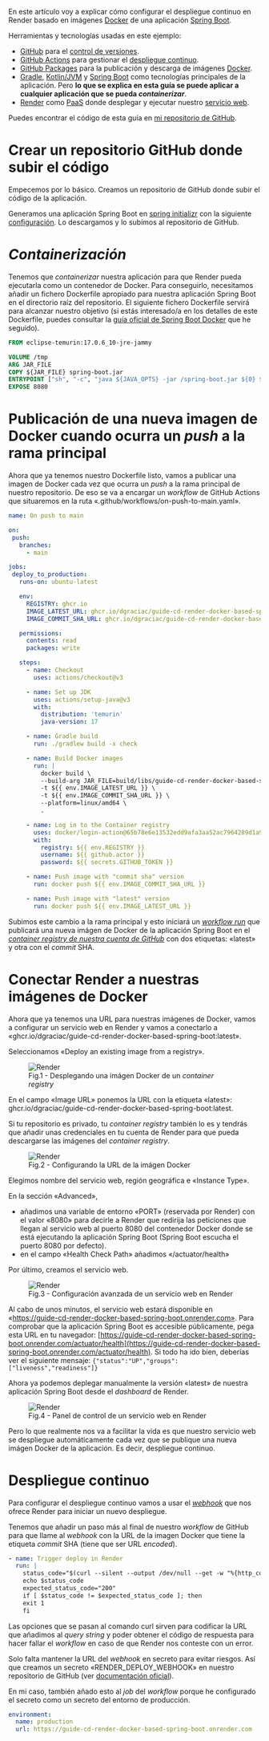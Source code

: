 En este artículo voy a explicar cómo configurar el despliegue continuo en Render basado en imágenes [Docker](https://www.docker.com/ "Docker") de una aplicación [Spring Boot](https://spring.io/projects/spring-boot).

Herramientas y tecnologías usadas en este ejemplo:
- [GitHub](https://github.com/) para el [control de versiones](https://en.wikipedia.org/wiki/Version_control). 
- [GitHub Actions](https://docs.github.com/en/actions) para gestionar el [despliegue continuo](https://en.wikipedia.org/wiki/Continuous_deployment).
- [GitHub Packages](https://github.com/features/packages) para la publicación y descarga de imágenes [Docker](https://www.docker.com/).
- [Gradle](https://gradle.org/), [Kotlin/JVM](https://kotlinlang.org/docs/jvm-get-started.html) y [Spring Boot](https://spring.io/projects/spring-boot) como tecnologías principales de la aplicación. Pero **lo que se explica en esta guía se puede aplicar a cualquier aplicación que se pueda _containerizar_**. 
- [Render](https://render.com/) como [PaaS](https://en.wikipedia.org/wiki/Platform_as_a_service) donde desplegar y ejecutar nuestro [servicio web](https://en.wikipedia.org/wiki/Web_service).

Puedes encontrar el código de esta guía en [mi repositorio de GitHub](https://github.com/dgraciac/guide-cd-render-docker-based-spring-boot).

# Crear un repositorio GitHub donde subir el código

Empecemos por lo básico. Creamos un repositorio de GitHub donde subir el código de la aplicación.

Generamos una aplicación Spring Boot en [spring initializr](https://start.spring.io/) con la siguiente [configuración](https://start.spring.io/#!type=gradle-project-kotlin&language=kotlin&platformVersion=3.1.3&packaging=jar&jvmVersion=17&groupId=dgraciac.guides&artifactId=guide-cd-render-docker-based-spring-boot&name=guide-cd-render-docker-based-spring-boot&description=guide-cd-render-docker-based-spring-boot&packageName=dgraciac.guides.guidecdrenderdockerbasedspringboot&dependencies=web,actuator). Lo descargamos y lo subimos al repositorio de GitHub.

# _Containerización_

Tenemos que _containerizar_ nuestra aplicación para que Render pueda ejecutarla como un contenedor de Docker. Para conseguirlo, necesitamos añadir un fichero Dockerfile apropiado para nuestra aplicación Spring Boot en el directorio raíz del repositorio. El siguiente fichero  Dockerfile servirá para alcanzar nuestro objetivo (si estás interesado/a en los detalles de este Dockerfile, puedes consultar la [guía oficial de Spring Boot Docker](https://spring.io/guides/topicals/spring-boot-docker/) que he seguido).

```dockerfile
FROM eclipse-temurin:17.0.6_10-jre-jammy

VOLUME /tmp
ARG JAR_FILE
COPY ${JAR_FILE} spring-boot.jar
ENTRYPOINT ["sh", "-c", "java ${JAVA_OPTS} -jar /spring-boot.jar ${0} ${@}"]
EXPOSE 8080
```

# Publicación de una nueva imagen de Docker cuando ocurra un _push_ a la rama principal

Ahora que ya tenemos nuestro Dockerfile listo, vamos a publicar una imagen de Docker cada vez que ocurra un _push_ a la rama principal de nuestro repositorio. De eso se va a encargar un _workflow_ de GitHub Actions que situaremos en la ruta «.github/workflows/on-push-to-main.yaml».

````yaml
name: On push to main

on:
 push:
   branches:
     - main

jobs:
 deploy_to_production:
   runs-on: ubuntu-latest

   env:
     REGISTRY: ghcr.io
     IMAGE_LATEST_URL: ghcr.io/dgraciac/guide-cd-render-docker-based-spring-boot:latest
     IMAGE_COMMIT_SHA_URL: ghcr.io/dgraciac/guide-cd-render-docker-based-spring-boot:${{ github.sha }}

   permissions:
     contents: read
     packages: write

   steps:
     - name: Checkout
       uses: actions/checkout@v3

     - name: Set up JDK
       uses: actions/setup-java@v3
       with:
         distribution: 'temurin'
         java-version: 17

     - name: Gradle build
       run: ./gradlew build -x check

     - name: Build Docker images
       run: |
         docker build \
         --build-arg JAR_FILE=build/libs/guide-cd-render-docker-based-spring-boot-0.0.1-SNAPSHOT.jar \
         -t ${{ env.IMAGE_LATEST_URL }} \
         -t ${{ env.IMAGE_COMMIT_SHA_URL }} \
         --platform=linux/amd64 \
         .

     - name: Log in to the Container registry
       uses: docker/login-action@65b78e6e13532edd9afa3aa52ac7964289d1a9c1
       with:
         registry: ${{ env.REGISTRY }}
         username: ${{ github.actor }}
         password: ${{ secrets.GITHUB_TOKEN }}

     - name: Push image with "commit sha" version
       run: docker push ${{ env.IMAGE_COMMIT_SHA_URL }}

     - name: Push image with "latest" version
       run: docker push ${{ env.IMAGE_LATEST_URL }}
````

Subimos este cambio a la rama principal y esto iniciará un [_workflow run_](https://github.com/dgraciac/guide-cd-render-docker-based-spring-boot/actions) que publicará una nueva imágen de Docker de la aplicación Spring Boot en el [_container registry de nuestra cuenta de GitHub_](https://github.com/dgraciac?tab=packages) con dos etiquetas: «latest» y otra con el _commit_ SHA.

# Conectar Render a nuestras imágenes de Docker

Ahora que ya tenemos una URL para nuestras imágenes de Docker, vamos a configurar un servicio web en Render y vamos  a conectarlo a «ghcr.io/dgraciac/guide-cd-render-docker-based-spring-boot:latest».

Seleccionamos «Deploy an existing image from a registry».

<figure>
    <img src="/article/despliegue-continuo-en-render-de-una-aplicacion-spring-boot/images/render-1.webp" alt="Render">
    <figcaption>Fig.1 - Desplegando una imágen Docker de un <i>container registry</i></figcaption>
</figure>

En el campo «Image URL» ponemos la URL con la etiqueta «latest»: ghcr.io/dgraciac/guide-cd-render-docker-based-spring-boot:latest.

Si tu repositorio es privado, tu _container registry_ también lo es y tendrás que añadir unas credenciales en tu cuenta de Render para que pueda descargarse las imágenes del _container registry_.

<figure>
    <img src="/article/despliegue-continuo-en-render-de-una-aplicacion-spring-boot/images/render-2.webp" alt="Render">
    <figcaption>Fig.2 - Configurando la URL de la imágen Docker</figcaption>
</figure>

Elegimos nombre del servicio web, región geográfica e  «Instance Type».

En la sección «Advanced»,

- añadimos una variable de entorno «PORT» (reservada por Render) con el valor «8080» para decirle a Render que redirija las peticiones que llegan al servicio web al puerto 8080 del contenedor Docker donde se está ejecutando la aplicación Spring Boot (Spring Boot escucha el puerto 8080 por defecto).
- en el campo «Health Check Path» añadimos «/actuator/health»

Por último, creamos el servicio web.

<figure>
    <img src="/article/despliegue-continuo-en-render-de-una-aplicacion-spring-boot/images/render-3.webp" alt="Render">
    <figcaption>Fig.3 - Configuración avanzada de un servicio web en Render</figcaption>
</figure>

Al cabo de unos minutos, el servicio web estará disponible en «https://guide-cd-render-docker-based-spring-boot.onrender.com». Para comprobar que la aplicación Spring Boot es accesible públicamente, pega esta URL en tu navegador: [https://guide-cd-render-docker-based-spring-boot.onrender.com/actuator/health](https://guide-cd-render-docker-based-spring-boot.onrender.com/actuator/health). Si todo ha ido bien, deberías ver el siguiente mensaje: `{"status":"UP","groups":["liveness","readiness"]}`

Ahora ya podemos deplegar manualmente la versión «latest» de nuestra aplicación Spring Boot desde el _dashboard_ de Render.

<figure>
    <img src="/article/despliegue-continuo-en-render-de-una-aplicacion-spring-boot/images/render-4.webp" alt="Render">
    <figcaption>Fig.4 - Panel de control de un servicio web en Render</figcaption>
</figure>

Pero lo que realmente nos va a facilitar la vida es que nuestro servicio web se despliegue automáticamente cada vez que se publique una nueva imágen Docker de la aplicación. Es decir, despliegue continuo.

# Despliegue continuo

Para configurar el despliegue continuo vamos a usar el [_webhook_](https://render.com/docs/deploy-an-image#deploy-via-webhook) que nos ofrece Render para iniciar un nuevo despliegue.

Tenemos que añadir un paso más al final de nuestro _workflow_ de GitHub para que llame al _webhook_ con la URL de la imagen Docker que tiene la etiqueta _commit_ SHA (tiene que ser URL _encoded_).

```yaml
- name: Trigger deploy in Render
  run: |
    status_code="$(curl --silent --output /dev/null --get -w "%{http_code}" --data-urlencode "imgURL=${{ env.IMAGE_COMMIT_SHA_URL }}" ${{ secrets.RENDER_DEPLOY_WEBHOOK }})"
    echo $status_code
    expected_status_code="200"
    if [ $status_code != $expected_status_code ]; then
    exit 1
    fi
```

Las opciones que se pasan al comando curl sirven para codificar la URL que añadimos al _query string_ y poder obtener el código de respuesta para hacer fallar el _workflow_ en caso de que Render nos conteste con un error.

Solo falta mantener la URL del _webhook_ en secreto para evitar riesgos. Así que creamos un secreto «RENDER_DEPLOY_WEBHOOK» en nuestro repositorio de GitHub (ver [documentación oficial](https://docs.github.com/en/actions/security-guides/using-secrets-in-github-actions)).

En mi caso, también añado esto al _job_ del _workflow_ porque he configurado el secreto como un secreto del entorno de producción.

```yaml
environment:
  name: production
  url: https://guide-cd-render-docker-based-spring-boot.onrender.com
```